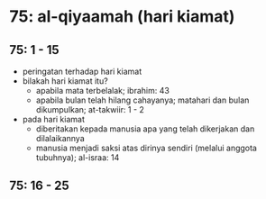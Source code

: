 # 75: al-qiyaamah (hari kiamat)

## 75: 1 - 15
* peringatan terhadap hari kiamat
* bilakah hari kiamat itu?
  * apabila mata terbelalak; ibrahim: 43
  * apabila bulan telah hilang cahayanya;
    matahari dan bulan dikumpulkan; at-takwiir: 1 - 2
* pada hari kiamat
  * diberitakan kepada manusia apa yang telah dikerjakan dan dilalaikannya
  * manusia menjadi saksi atas dirinya sendiri (melalui anggota tubuhnya); al-israa: 14

## 75: 16 - 25
<!-- TODO
Tafsir Ibnu Katsir 8.3.pdf
119/120
 -->
